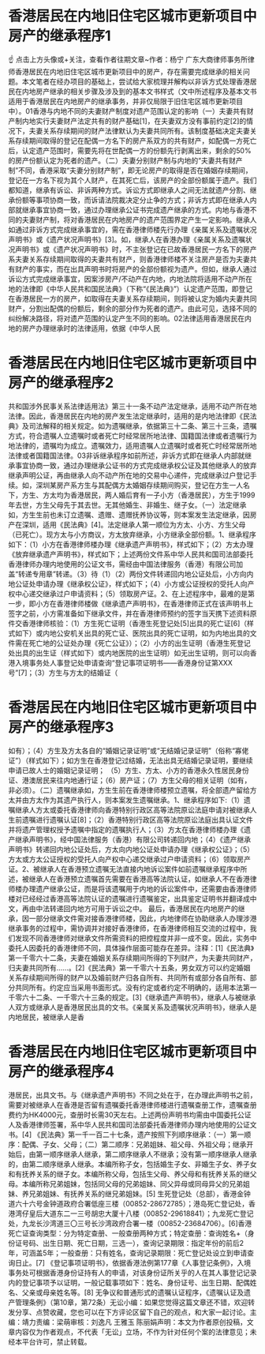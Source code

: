 # 香港居民在内地旧住宅区城市更新项目中房产的继承程序1

☝ 点击上方头像或+关注，查看作者往期文章~作者：杨宁 广东大商律师事务所律师香港居民在内地旧住宅区城市更新项目中的房产，存在需要完成继承的相关问题。本文笔者在经办项目的基础上，尝试给大家梳理并解构以非诉方式处理香港居民在内地房产继承的相关步骤及涉及到的基本文书样式（文中所述程序及基本文书适用于香港居民在内地房产的继承事务，并非仅局限于旧住宅区城市更新项目中）。01香港与内地不同的夫妻财产制度对遗产范围认定的影响（一）夫妻共有财产制内地实行夫妻财产法定共有的财产基础[1]，在夫妻双方没有事前约定[2]的情况下，夫妻关系存续期间的财产法律默认为夫妻共同所有。该制度基础决定夫妻关系存续期间取得的登记在配偶一方名下的房产系双方的共有财产，如配偶一方死亡后，认定遗产范围时，需要先将在世配偶一方的份额先行剥离出来，剩余的50%的房产份额认定为死者的遗产。（二）夫妻分别财产制与内地的“夫妻共有财产制”不同，香港采取“夫妻分别财产制”，即无论房产的取得是否在婚姻存续期间，登记在一方名下视为其个人财产，在其死亡后，该房产的全部份额属于遗产。我们都知道，继承有诉讼、非诉两种方式。诉讼方式即继承人之间无法就遗产分割、继承份额等事项协商一致，而诉请法院裁决定分止争的方式；非诉方式即在继承人内部就继承事宜协商一致，通过办理继承公证书完成遗产继承的方式。内地与香港不同的夫妻财产制，将对香港居民在内地房产的遗产范围界定产生一定影响。继承人如通过非诉方式完成继承事宜的，需在香港律师楼先行办理《亲属关系及遗嘱状况声明书》或《遗产状况声明书》[3]。如，继承人在香港办理《亲属关系及遗嘱状况声明书》或《遗产状况声明书》时，不主张登记在已故香港居民一方名下的房产系夫妻关系存续期间取得的夫妻共有财产，则香港律师楼不关注房产是否为夫妻共有财产的事实，而在出具声明书时将房产的全部份额视为遗产。但如，继承人通过诉讼方式完成继承事宜，因案涉房产/不动产在内地，内地法院将适用不动产所在地的法律即《中华人民共和国民法典》（下称“《民法典》”）认定遗产范围，即登记在香港居民一方的房产，如取得在夫妻关系存续期间，则将被认定为婚内夫妻共同财产，分割出配偶的份额后，剩余的部分作为死者的遗产。由此可见，选择不同的纠纷解决路径，将对遗产范围的认定产生不同的影响。02法律适用香港居民在内地的房产办理继承时的法律适用，依据《中华人民

# 香港居民在内地旧住宅区城市更新项目中房产的继承程序2

共和国涉外民事关系法律适用法》第三十一条不动产法定继承，适用不动产所在地法律。因此，香港居民在内地的房产发生法定继承时，适用的是内地法律即《民法典》及司法解释的相关规定。如为遗嘱继承，依据第三十二条、第三十三条，遗嘱方式，符合遗嘱人立遗嘱时或者死亡时经常居所地法律、国籍国法律或者遗嘱行为地法律的，遗嘱均为成立。遗嘱效力，适用遗嘱人立遗嘱时或者死亡时经常居所地法律或者国籍国法律。03非诉继承程序如前所述，非诉方式即在继承人内部就继承事宜协商一致，通过办理继承公证书的方式完成继承权公证及其他继承人的放弃继承声明公证，再由继承人向不动产所在地的交易中心递件，完成继承过户登记手续。如，深圳某房产系方生与其配偶方太婚姻存续期间购买，登记在方生一人名下，方生、方太均为香港居民，两人婚后育有一子小方（香港居民），方生于1999年去世，方生父母先于其去世。无其他婚生、非婚生、继子女。（一）法定继承如，方生生前也未订立遗嘱、遗赠、遗赠抚养协议等，则本案发生法定继承，因房产在深圳，适用《民法典》[4]。法定继承人第一顺位为方太、小方、方生父母（已死亡）。现方太与小方商议，方太放弃继承，小方继承全部份额。1、继承程序如下：（1）小方在香港律师楼办理《继承遗产声明书》，样式如下；（2）方太办理《放弃继承遗产声明书》，样式如下；上述两份文件系中华人民共和国司法部委托香港律师办理内地使用的公证文书，需经由中国法律服务（香港）有限公司加盖“转递专用章”转递。（3）待（1）（2）两份文件转递回内地公证处后，小方向内地公证处申请办理《继承权公证》，样式如下；（4）小方或公证授权的受托人向产权中心递交继承过户申请资料；（5）领取房产证。2、在上述程序中，最难的是第一步，即小方在香港律师楼做《继承遗产声明书》，在香港律师正式在该声明书上签字之前，小方需准备如下继承文件，并在香港律师预约的签字当天携下述资料原件交香港律师核验：（1）方生死亡证明（香港生死登记处[5]出具的死亡证[6]（样式如下）或内地公安机关出具的死亡证、医院出具的死亡证明，如为内地出具的文件需在死亡地的公证处办理《死亡公证》）；（2）小方的出生证明（香港生死登记处出具的出生证（样式如下）或内地医院的出生证明）如无出生证明，则可以向香港入境事务处人事登记处申请查询“登记事项证明书——香港身份证第XXX号”[7]；（3）方生与方太的结婚证（

# 香港居民在内地旧住宅区城市更新项目中房产的继承程序3

如有）；（4）方生及方太各自的“婚姻记录证明”或“无结婚记录证明”（俗称“寡佬证”）（样式如下）；如方生在香港登记过结婚，无法出具无结婚记录证明，要继续申请已故人士的婚姻记录证明； （5）方生、方太、小方的香港永久性居民身份证、港澳居民来往内地通行证；（6）房产证；（7）方生父母的相关证明（如有，非必须）。（二）遗嘱继承如，方生生前在香港律师楼预立遗嘱，将全部遗产留给方太并由方太作为其遗产执行人，则本案发生遗嘱继承。1、继承程序如下:（1）遗嘱继承人方太或委托香港律师向香港特别行政区高等法院原讼法庭申请对被继承人生前遗嘱进行遗嘱认证[8]；（2）香港特别行政区高等法院原讼法庭出具认证文件并将遗产管理权授予遗嘱中指定的遗嘱执行人；（3）方太在香港律师楼办理《遗产继承声明书》，经中国法律服务（香港）有限公司转递回内地；（4）《遗产继承声明书》转递回内地公证处后，方太向内地公证处申请办理《继承权公证》；（5）方太或方太公证授权的受托人向产权中心递交继承过户申请资料；（6）领取房产证。2、被继承人在香港预立遗嘱无法直接内地诉讼案件如前遗嘱继承程序中所述，被继承人在香港预立遗嘱首先需要在香港高等法院认证，如继承人不在香港律师楼办理遗产继承公证，而是将该遗嘱用于内地的诉讼案件中，还需要由香港律师楼对已经经过香港高等法院认证的遗嘱进行遗嘱鉴定，出具鉴定证明书并翻译成中文，再由中法转递回内地方可用于诉讼之中。   最后，香港居民在内地房产的继承，因一部分继承文件需对接香港律师楼，因此，内地律师在协助继承人办理涉港继承事务的过程中，需协调并对接好香港律师，在香港律师相互交流的过程中，我们发现不同香港律师对继承文件所需资料的把控程度并非一成不变。因此，实务中委托人因委托的香港律师不同，具体操作层面可能存在差异。注释：[1]《民法典》第一千零六十二条，夫妻在婚姻关系存续期间所得的下列财产，为夫妻共同财产，归夫妻共同所有……。[2]《民法典》第一千零六十五条，男女双方可以约定婚姻关系存续期间所得的财产以及婚前财产归各自所有、共同所有或部分各自所有、部分共同所有。约定应当采用书面形式。没有约定或者约定不明确的，适用本法第一千零六十二条、一千零六十三条的规定。[3]《继承遗产声明书》，继承人与被继承人双方或继承人是香港居民出具的文书。《亲属关系及遗嘱状况声明书》，继承人是内地居民，被继承人是香

# 香港居民在内地旧住宅区城市更新项目中房产的继承程序4

港居民，出具文书。与《继承遗产声明书》不同之处在于，在办理此声明书之前，需要对被继承人在香港是否留有遗嘱委托香港律师楼进行遗嘱查册工作，遗嘱查册费约为HK4000元，查册时长需30天左右。上述两份声明书均需由中国委托公证人及香港律师签署，系中华人民共和国司法部委托香港律师办理内地使用的公证文书。[4]  《民法典》第一千一百二十七条，遗产按照下列顺序继承：（一）第一顺序：配偶、子女、父母；（二）第二顺序：兄弟姐妹、祖父母、外祖父母；继承开始后，由第一顺序继承人继承，第二顺序继承人不继承；没有第一顺序继承人继承的，由第二顺序继承人继承。本编所称子女，包括婚生子女、非婚生子女、养子女和有抚养关系的继子女。本编所称父母，包括生父母、养父母和有抚养关系的继父母。本编所称兄弟姐妹，包括同父母的兄弟姐妹、同父异母或同母异父的兄弟姐妹、养兄弟姐妹、有抚养关系的继兄弟姐妹。[5]  生死登记处（总部），香港金钟道六十六号金钟道政府合署低座三楼（00852-28672785）；港岛死亡登记处，香港湾仔皇后大道东二一三号胡忠大厦十八楼（00852-29618841）；九龙死亡登记处，九龙长沙湾道三〇三号长沙湾政府合署一楼（00852-23684706）。[6]香港死亡证查询类型：分为特定查册、一般查册两种方式；特定查册：查询姓名+（身份证号码、出生日期、死亡日期，三选一），查询记录期限：指定年份的前后2年，可涵盖5年；一般查册：只有姓名，查询记录期限：死亡登记处设立到申请查询日止。[7]  《登记事项证明书》，依据香港法例第177章《人事登记条例》，入境事务处可根据香港身份证持有人的申请，对该身份证所关乎的人在其人事登记记录内的登记事项予以证明，一般记载事项如下：姓名、身份证号、出生日期、配偶姓名、父亲或母亲姓名等。[8]  无争议和普通形式的遗嘱认证程序，《遗嘱认证及遗产管理条例》（第10章，第72条）无讼小编：如果您觉得这篇文章还不错，欢迎转发分享、点赞收藏，您也可以在下方评论区留下自己的观点，和大家一起讨论。主编：靖力责编：梁萌审核：刘逸凡 王雅玉 陈丽娟声明：本文为作者原创投稿，文章内容仅为作者观点，不代表「无讼」立场，不作为针对任何个案的法律意见；未经本平台许可，禁止转载。

